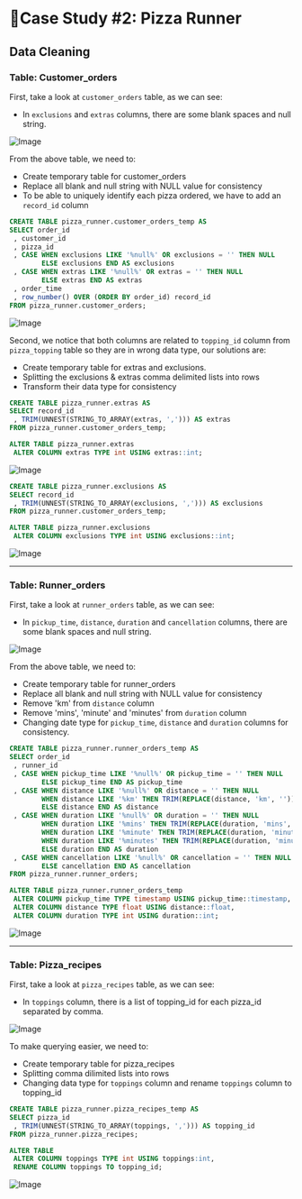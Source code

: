 # 🍕Case Study #2: Pizza Runner

## Data Cleaning

### Table: Customer_orders 

First, take a look at `customer_orders` table, as we can see:
- In `exclusions` and `extras` columns, there are some blank spaces and null string.
  
<img src= "https://github.com/thinhpham0702/8-Week-SQL-Challenge/assets/136966635/0486c4ec-bf07-4529-8b3b-c05bdad76e56" alt="Image">

From the above table, we need to:
- Create temporary table for customer_orders
- Replace all blank and null string with NULL value for consistency
- To be able to uniquely identify each pizza ordered, we have to add an `record_id` column

```sql
CREATE TABLE pizza_runner.customer_orders_temp AS
SELECT order_id 
 , customer_id 
 , pizza_id 
 , CASE WHEN exclusions LIKE '%null%' OR exclusions = '' THEN NULL
		ELSE exclusions END AS exclusions
 , CASE WHEN extras LIKE '%null%' OR extras = '' THEN NULL
	  	ELSE extras END AS extras
 , order_time
 , row_number() OVER (ORDER BY order_id) record_id
FROM pizza_runner.customer_orders;
```

<img src= "https://github.com/thinhpham0702/8-Week-SQL-Challenge/assets/136966635/21c9c916-36ec-4e38-ac86-cf72280ba7db" alt="Image">

Second, we notice that both columns are related to `topping_id` column from `pizza_topping` table so they are in wrong data type, our solutions are:
- Create temporary table for extras and exclusions.
- Splitting the exclusions & extras comma delimited lists into rows
- Transform their data type for consistency

```sql
CREATE TABLE pizza_runner.extras AS
SELECT record_id
 , TRIM(UNNEST(STRING_TO_ARRAY(extras, ','))) AS extras
FROM pizza_runner.customer_orders_temp;

ALTER TABLE pizza_runner.extras
 ALTER COLUMN extras TYPE int USING extras::int;
```
<img src= "https://github.com/thinhpham0702/8-Week-SQL-Challenge/assets/136966635/9c574cec-4d9b-400a-9403-cb522f3b8c7b" alt="Image">

```sql
CREATE TABLE pizza_runner.exclusions AS
SELECT record_id
 , TRIM(UNNEST(STRING_TO_ARRAY(exclusions, ','))) AS exclusions
FROM pizza_runner.customer_orders_temp;

ALTER TABLE pizza_runner.exclusions
 ALTER COLUMN exclusions TYPE int USING exclusions::int;
```
<img src= "https://github.com/thinhpham0702/8-Week-SQL-Challenge/assets/136966635/1934159c-582b-4730-bab0-54e6810d4366" alt="Image">

*** 

### Table: Runner_orders

First, take a look at `runner_orders` table, as we can see:
- In `pickup_time`, `distance`, `duration` and `cancellation` columns, there are some blank spaces and null string.

<img src= "https://github.com/thinhpham0702/8-Week-SQL-Challenge/assets/136966635/80b2467f-3009-4dda-8509-ade3978aca02" alt="Image">

From the above table, we need to:
- Create temporary table for runner_orders
- Replace all blank and null string with NULL value for consistency
- Remove 'km' from `distance` column
- Remove 'mins', 'minute' and 'minutes' from `duration` column
- Changing date type for `pickup_time`, `distance` and `duration` columns for consistency.

```sql
CREATE TABLE pizza_runner.runner_orders_temp AS
SELECT order_id
 , runner_id  
 , CASE WHEN pickup_time LIKE '%null%' OR pickup_time = '' THEN NULL
		ELSE pickup_time END AS pickup_time
 , CASE WHEN distance LIKE '%null%' OR distance = '' THEN NULL
	  	WHEN distance LIKE '%km' THEN TRIM(REPLACE(distance, 'km', ''))
		ELSE distance END AS distance
 , CASE WHEN duration LIKE '%null%' OR duration = '' THEN NULL
		WHEN duration LIKE '%mins' THEN TRIM(REPLACE(duration, 'mins', ''))
		WHEN duration LIKE '%minute' THEN TRIM(REPLACE(duration, 'minute', ''))
		WHEN duration LIKE '%minutes' THEN TRIM(REPLACE(duration, 'minutes', ''))
		ELSE duration END AS duration
 , CASE WHEN cancellation LIKE '%null%' OR cancellation = '' THEN NULL
		ELSE cancellation END AS cancellation
FROM pizza_runner.runner_orders;
```
```sql
ALTER TABLE pizza_runner.runner_orders_temp
 ALTER COLUMN pickup_time TYPE timestamp USING pickup_time::timestamp,
 ALTER COLUMN distance TYPE float USING distance::float,
 ALTER COLUMN duration TYPE int USING duration::int;
```
<img src= "https://github.com/thinhpham0702/8-Week-SQL-Challenge/assets/136966635/f6d20106-1b9f-4b10-ba27-b799d9602325" alt="Image">

***

### Table: Pizza_recipes

First, take a look at `pizza_recipes` table, as we can see:
- In `toppings` column, there is a list of topping_id for each pizza_id separated by comma.

<img src= "https://github.com/thinhpham0702/8-Week-SQL-Challenge/assets/136966635/0da60f42-a580-4405-9d17-9c876b408f68" alt="Image">

To make querying easier, we need to:
- Create temporary table for pizza_recipes
- Splitting comma dilimited lists into rows
- Changing data type for `toppings` column and rename `toppings` column to topping_id

```sql
CREATE TABLE pizza_runner.pizza_recipes_temp AS
SELECT pizza_id
 , TRIM(UNNEST(STRING_TO_ARRAY(toppings, ','))) AS topping_id
FROM pizza_runner.pizza_recipes;
```
```sql
ALTER TABLE
 ALTER COLUMN toppings TYPE int USING toppings:int,
 RENAME COLUMN toppings TO topping_id;
```
	
<img src= "https://github.com/thinhpham0702/8-Week-SQL-Challenge/assets/136966635/9ab29172-6789-4bb0-8509-6482eba97cd5" alt="Image">
